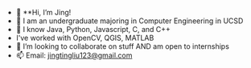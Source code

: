- 👋 **Hi, I’m Jing!
- 👀 I am an undergraduate majoring in Computer Engineering in UCSD
- 🌱 I know Java, Python, Javascript, C, and C++
- I've worked with OpenCV, QGIS, MATLAB
- 💞️ I’m looking to collaborate on stuff AND am open to internships
- 📫 Email: jingtingliu123@gmail.com 


